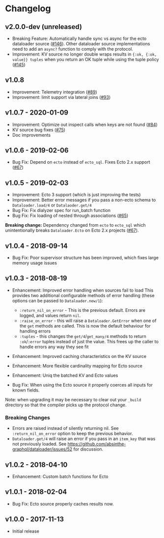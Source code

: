 # Changelog

## v2.0.0-dev (unreleased)

- Breaking Feature: Automatically handle sync vs async for the ecto dataloader source ([#146](https://github.com/absinthe-graphql/dataloader/pull/146)). Other dataloader source implementations need to add an `async?` function to comply with the protocol.
- Improvement: KV source no longer double wraps results in `{:ok, {:ok, value}} tuples` when you return an OK tuple while using the tuple policy ([#145](https://github.com/absinthe-graphql/dataloader/pull/145))

## v1.0.8

- Improvement: Telemetry integration ([#89](https://github.com/absinthe-graphql/dataloader/pull/89))
- Improvement: limit support via lateral joins ([#93](https://github.com/absinthe-graphql/dataloader/pull/93))

## v1.0.7 - 2020-01-09

- Improvement: Optimize out inspect calls when keys are not found  ([#84](https://github.com/absinthe-graphql/dataloader/pull/84))
- KV source bug fixes ([#75](https://github.com/absinthe-graphql/dataloader/pull/75))
- Doc improvements

## v1.0.6 - 2019-02-06

- Bug Fix: Depend on `ecto` instead of `ecto_sql`. Fixes Ecto 2.x support
  ([#67](https://github.com/absinthe-graphql/dataloader/issues/67))

## v1.0.5 - 2019-02-03

- Improvement: Ecto 3 support (which is just improving the tests)
- Improvement: Better error messages if you pass a non-ecto schema to
  `Dataloader.load/4` or `Datalaoder.get/4`
- Bug Fix: Fix dialyzer spec for run_batch function
- Bug Fix: Fix loading of nested through associations
  ([#65](https://github.com/absinthe-graphql/dataloader/pull/65))

**Breaking change:** Dependency changed from `ecto` to `ecto_sql` which
unintentionally breaks `Dataloader.Ecto` on Ecto 2.x projects
([#67](https://github.com/absinthe-graphql/dataloader/issues/67)).

## v1.0.4 - 2018-09-14

- Bug Fix: Poor supervisor structure has been improved, which fixes large memory
  usage issues

## v1.0.3 - 2018-08-19

- Enhancement: Improved error handling when sources fail to load
  This provides two additional configurable methods of error handling (these
  options can be passed to `Dataloader.new/1`):

  * `:return_nil_on_error` - This is the previous default. Errors are logged,
  and values return `nil`.
  * `:raise_on_error` - this will raise a `Dataloader.GetError` when one
  of the `get` methods are called. This is now the default behaviour
  for handling errors
  * `:tuples` - this changes the `get/4`/`get_many/4` methods to return
  `:ok`/`:error` tuples instead of just the value. This frees up the
  caller to handle errors any way they see fit

- Enhancement: Improved caching characteristics on the KV source
- Enhancement: More flexible cardinality mapping for Ecto source
- Enhancement: Uniq the batched KV and Ecto values
- Bug Fix: When using the Ecto source it properly coerces all inputs for known
  fields.

Note: when upgrading it may be necessary to clear out your `_build` directory so
that the compiler picks up the protocol change.

### Breaking Changes

* Errors are raised instead of silently returning nil. See
  `:return_nil_on_error` option to keep the previous behavior.
* `Dataloader.get/4` will raise an error if you pass in an `item_key` that was
  not previously loaded. See
  https://github.com/absinthe-graphql/dataloader/issues/52 for discussion.

## v1.0.2 - 2018-04-10

- Enhancement: Custom batch functions for Ecto

## v1.0.1 - 2018-02-04

- Bug Fix: Ecto source properly caches results now.

## v1.0.0 - 2017-11-13

- Initial release
